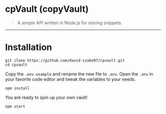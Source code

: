 # cpVault (copyVault)
> A simple API written in Node.js for storing snippets.
---

# Installation

```
git clone https://github.com/david-szabo97/cpvault.git
cd cpvault
```

Copy the `.env.example` and rename the new file to `.env`. Open the `.env` in your favorite code editor and tweak the variables to your needs.

```
npm install
```

You are ready to spin up your own vault!

```
npm start
```
